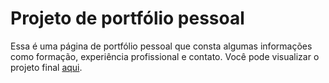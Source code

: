 # Projeto de portfólio pessoal

Essa é uma página de portfólio pessoal que consta algumas informações como formação, experiência profissional e contato.
Você pode visualizar o projeto final [aqui](https://mendespann.github.io).
